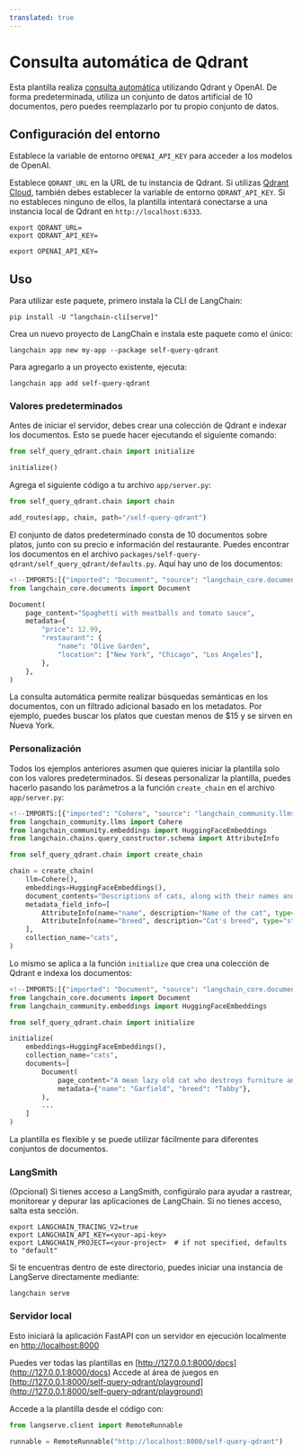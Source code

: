 ```yaml
---
translated: true
---
```


# Consulta automática de Qdrant

Esta plantilla realiza [consulta automática](https://python.langchain.com/docs/modules/data_connection/retrievers/self_query/) utilizando Qdrant y OpenAI. De forma predeterminada, utiliza un conjunto de datos artificial de 10 documentos, pero puedes reemplazarlo por tu propio conjunto de datos.

## Configuración del entorno

Establece la variable de entorno `OPENAI_API_KEY` para acceder a los modelos de OpenAI.

Establece `QDRANT_URL` en la URL de tu instancia de Qdrant. Si utilizas [Qdrant Cloud](https://cloud.qdrant.io), también debes establecer la variable de entorno `QDRANT_API_KEY`. Si no estableces ninguno de ellos, la plantilla intentará conectarse a una instancia local de Qdrant en `http://localhost:6333`.

```shell
export QDRANT_URL=
export QDRANT_API_KEY=

export OPENAI_API_KEY=
```

## Uso

Para utilizar este paquete, primero instala la CLI de LangChain:

```shell
pip install -U "langchain-cli[serve]"
```

Crea un nuevo proyecto de LangChain e instala este paquete como el único:

```shell
langchain app new my-app --package self-query-qdrant
```

Para agregarlo a un proyecto existente, ejecuta:

```shell
langchain app add self-query-qdrant
```

### Valores predeterminados

Antes de iniciar el servidor, debes crear una colección de Qdrant e indexar los documentos. Esto se puede hacer ejecutando el siguiente comando:

```python
from self_query_qdrant.chain import initialize

initialize()
```

Agrega el siguiente código a tu archivo `app/server.py`:

```python
from self_query_qdrant.chain import chain

add_routes(app, chain, path="/self-query-qdrant")
```

El conjunto de datos predeterminado consta de 10 documentos sobre platos, junto con su precio e información del restaurante. Puedes encontrar los documentos en el archivo `packages/self-query-qdrant/self_query_qdrant/defaults.py`. Aquí hay uno de los documentos:

```python
<!--IMPORTS:[{"imported": "Document", "source": "langchain_core.documents", "docs": "https://api.python.langchain.com/en/latest/documents/langchain_core.documents.base.Document.html", "title": "self-query-qdrant"}]-->
from langchain_core.documents import Document

Document(
    page_content="Spaghetti with meatballs and tomato sauce",
    metadata={
        "price": 12.99,
        "restaurant": {
            "name": "Olive Garden",
            "location": ["New York", "Chicago", "Los Angeles"],
        },
    },
)
```

La consulta automática permite realizar búsquedas semánticas en los documentos, con un filtrado adicional basado en los metadatos. Por ejemplo, puedes buscar los platos que cuestan menos de $15 y se sirven en Nueva York.

### Personalización

Todos los ejemplos anteriores asumen que quieres iniciar la plantilla solo con los valores predeterminados. Si deseas personalizar la plantilla, puedes hacerlo pasando los parámetros a la función `create_chain` en el archivo `app/server.py`:

```python
<!--IMPORTS:[{"imported": "Cohere", "source": "langchain_community.llms", "docs": "https://api.python.langchain.com/en/latest/llms/langchain_community.llms.cohere.Cohere.html", "title": "self-query-qdrant"}, {"imported": "HuggingFaceEmbeddings", "source": "langchain_community.embeddings", "docs": "https://api.python.langchain.com/en/latest/embeddings/langchain_community.embeddings.huggingface.HuggingFaceEmbeddings.html", "title": "self-query-qdrant"}, {"imported": "AttributeInfo", "source": "langchain.chains.query_constructor.schema", "docs": "https://api.python.langchain.com/en/latest/chains/langchain.chains.query_constructor.schema.AttributeInfo.html", "title": "self-query-qdrant"}]-->
from langchain_community.llms import Cohere
from langchain_community.embeddings import HuggingFaceEmbeddings
from langchain.chains.query_constructor.schema import AttributeInfo

from self_query_qdrant.chain import create_chain

chain = create_chain(
    llm=Cohere(),
    embeddings=HuggingFaceEmbeddings(),
    document_contents="Descriptions of cats, along with their names and breeds.",
    metadata_field_info=[
        AttributeInfo(name="name", description="Name of the cat", type="string"),
        AttributeInfo(name="breed", description="Cat's breed", type="string"),
    ],
    collection_name="cats",
)
```

Lo mismo se aplica a la función `initialize` que crea una colección de Qdrant e indexa los documentos:

```python
<!--IMPORTS:[{"imported": "Document", "source": "langchain_core.documents", "docs": "https://api.python.langchain.com/en/latest/documents/langchain_core.documents.base.Document.html", "title": "self-query-qdrant"}, {"imported": "HuggingFaceEmbeddings", "source": "langchain_community.embeddings", "docs": "https://api.python.langchain.com/en/latest/embeddings/langchain_community.embeddings.huggingface.HuggingFaceEmbeddings.html", "title": "self-query-qdrant"}]-->
from langchain_core.documents import Document
from langchain_community.embeddings import HuggingFaceEmbeddings

from self_query_qdrant.chain import initialize

initialize(
    embeddings=HuggingFaceEmbeddings(),
    collection_name="cats",
    documents=[
        Document(
            page_content="A mean lazy old cat who destroys furniture and eats lasagna",
            metadata={"name": "Garfield", "breed": "Tabby"},
        ),
        ...
    ]
)
```

La plantilla es flexible y se puede utilizar fácilmente para diferentes conjuntos de documentos.

### LangSmith

(Opcional) Si tienes acceso a LangSmith, configúralo para ayudar a rastrear, monitorear y depurar las aplicaciones de LangChain. Si no tienes acceso, salta esta sección.

```shell
export LANGCHAIN_TRACING_V2=true
export LANGCHAIN_API_KEY=<your-api-key>
export LANGCHAIN_PROJECT=<your-project>  # if not specified, defaults to "default"
```

Si te encuentras dentro de este directorio, puedes iniciar una instancia de LangServe directamente mediante:

```shell
langchain serve
```

### Servidor local

Esto iniciará la aplicación FastAPI con un servidor en ejecución localmente en [http://localhost:8000](http://localhost:8000)

Puedes ver todas las plantillas en [http://127.0.0.1:8000/docs](http://127.0.0.1:8000/docs)
Accede al área de juegos en [http://127.0.0.1:8000/self-query-qdrant/playground](http://127.0.0.1:8000/self-query-qdrant/playground)

Accede a la plantilla desde el código con:

```python
from langserve.client import RemoteRunnable

runnable = RemoteRunnable("http://localhost:8000/self-query-qdrant")
```
